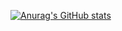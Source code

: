 [![Anurag's GitHub stats](https://github-readme-stats.vercel.app/api?username=hsmygit)](https://github.com/anuraghazra/github-readme-stats)

